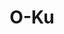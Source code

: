 ---
layout: place
title: "O-Ku"
permalink: /district-of-columbia/washington/o-ku.html
stateAbbr: DC
stateName: District of Columbia
cityName: Washington
seo:
  name: "O-Ku"
  type: Restaurant
  links: https://www.o-kusushi.com/location/o-ku-washington-dc/?y_source=1_ODE4NDQwNTctNzE1LWxvY2F0aW9uLndlYnNpdGU%3D
description: "A menu focused on Japanese robata-style dishes & sushi in an elevated setting with modernist decor. O-Ku serves delicious sushi in Washington, District of Columbia. Try fresh Japanese dishes for a great dining experience. Available for takeout, delivery, and dinner."
place_id: ChIJVzXSswW5t4kRVrNbXqA_Vnw
photos:
  - name: >-
      places/ChIJVzXSswW5t4kRVrNbXqA_Vnw/photos/AeeoHcICCYWZjvX-492BKDbFMMBq0cqz7I05zAbEgyAtYx_RcyTlh9rV13XOT0N9lKdfuyFGRyS8kjdv_sS64MvrjXH_iD1NtPeE7G182Qi335u54WewIr9p4XEImsH37HhvNpkt9pqqBcdUgToVvIV0or6C8luCjSIiXiU9_KaCPjtkvH_UXvFKaZra5jeODnlc6c21y_Y7nObjFqbtkr0p8EcUwtzO_ZvmvTtpZZoRiZLj9ERccUe5LvnK0LRcgAR6uG5fbxGEu7GUSafGjfzsZCbWCJCsOwMIRcADYgzYKCfulQ
    widthPx: 1728
    heightPx: 1156
    authorAttributions:
      - displayName: O-Ku
        uri: https://maps.google.com/maps/contrib/107880495986639322618
        photoUri: >-
          https://lh3.googleusercontent.com/a-/ALV-UjUuNw_DfiMciyAD-wgf_1D6gRnkGTzqJpI4gl0SVXJGMuxpFII=s100-p-k-no-mo
    flagContentUri: >-
      https://www.google.com/local/imagery/report/?cb_client=maps_api_places.places_api&image_key=!1e10!2sAF1QipPJKZXuP-uEx8aXRIhR1AWEMyzLYekEhK6p_9-1&hl=en-US
    googleMapsUri: >-
      https://www.google.com/maps/place//data=!3m4!1e2!3m2!1sAF1QipPJKZXuP-uEx8aXRIhR1AWEMyzLYekEhK6p_9-1!2e10!4m2!3m1!1s0x89b7b905b3d23557:0x7c563fa05e5bb356
  - name: >-
      places/ChIJVzXSswW5t4kRVrNbXqA_Vnw/photos/AeeoHcLPYoq-gmO7G8YrG02zpCPv1-A1xmQ_G96ffeHaw2MyF7YCAv6ekLkghs6y4q5ospOI1LrONEEsBPj8ZYkL4m0FEEVBZ9Z4Rhlb0jNNyYUoHn5FrsRLsIgfEyfQJYWJVz_gESjYe6nO2dUs6_9jqKC4USjVPFSdmdBfX2TmRqsNEngVCd9bXa3mvpry5C1deHOfwHVG9nN4aRePSgZZ7Zm7xvEsV3Q_7B0GZMPgKbJDgpiDYNXf_G_Ac7d67nCIS1r-B7OCLKTuFFILHvW_k0yD032iUkd0EBIP2-Jie0iwUg
    widthPx: 1800
    heightPx: 1200
    authorAttributions:
      - displayName: O-Ku
        uri: https://maps.google.com/maps/contrib/107880495986639322618
        photoUri: >-
          https://lh3.googleusercontent.com/a-/ALV-UjUuNw_DfiMciyAD-wgf_1D6gRnkGTzqJpI4gl0SVXJGMuxpFII=s100-p-k-no-mo
    flagContentUri: >-
      https://www.google.com/local/imagery/report/?cb_client=maps_api_places.places_api&image_key=!1e10!2sAF1QipNsmOHleANfXCVAsXdw985k9wBL8iu0yyrcWIBM&hl=en-US
    googleMapsUri: >-
      https://www.google.com/maps/place//data=!3m4!1e2!3m2!1sAF1QipNsmOHleANfXCVAsXdw985k9wBL8iu0yyrcWIBM!2e10!4m2!3m1!1s0x89b7b905b3d23557:0x7c563fa05e5bb356
  - name: >-
      places/ChIJVzXSswW5t4kRVrNbXqA_Vnw/photos/AeeoHcI18zhi1C08tqz3Ri-wVBw2ewhXw-jzuSrkbJM86TWDzknobBZS_kiYUr9QbCJ1ZzbT_eVyHy2EwhS1zcXm7euyxyw2IbTGLUPinbWF7IrfB9D3Wn6clzwddWy9IXjWKON5FyhttBVXICLaVWY88ki61jC_OWa8V3gXu-DoiRZJep8IZnLdzL5bs1S-ZCcqM97GaEGZhEHCFBH6BB6ffrKvCGuA7xYnefkWZQUjwxH80Ce9omRxgfEOdxIh3ntkdtqpgbmICp0rBFg4133zzBvGx73QV2iF1beA5iRm8FqY-AWACaFMqt0hF3kxCiSi0ldhjQA1BMsExKsJ1eVE7pdeMAUsx5nldGzbMMhYtlcWkjF7QNtCv3fl4DIlBVczCeg8gcIiv5n7yiFLoNLvQw2vwL26l54GSo6zY8pRU1d6SpHD69mpr7gG6EF32_h2
    widthPx: 3024
    heightPx: 4032
    authorAttributions:
      - displayName: Desley Gardner
        uri: https://maps.google.com/maps/contrib/117589595695349368667
        photoUri: >-
          https://lh3.googleusercontent.com/a-/ALV-UjWBGaKjzWp60ScYD0_kFiSue1HVPPFygx3z63wutqDdjnoGq0vycA=s100-p-k-no-mo
    flagContentUri: >-
      https://www.google.com/local/imagery/report/?cb_client=maps_api_places.places_api&image_key=!1e10!2sCIABIhADydVgTAiII2gDCh0ACM0R&hl=en-US
    googleMapsUri: >-
      https://www.google.com/maps/place//data=!3m4!1e2!3m2!1sCIABIhADydVgTAiII2gDCh0ACM0R!2e10!4m2!3m1!1s0x89b7b905b3d23557:0x7c563fa05e5bb356
  - name: >-
      places/ChIJVzXSswW5t4kRVrNbXqA_Vnw/photos/AeeoHcJ_ElI-JD2Np2-oRryCMB-RbWmam_oGAOCOSD2rXlPrhACJk6Ug9bzVcKqkkkdu6vT8N5mQQWW1y69I2mpgHpEg5r9yxwQjwDWUoLLfKysIZjd1M-9GvqtQyi8QUdI_SdyS_1P0ScfgV4h2OfJYOSm4up4KGwgZ2vhG76nWT_2nFPbDTLH8IQuQWppKmA7dU2zPpqlUSsKFZVn9zL708F2wuK08YeWwzx5ezHtSLOcg_TUWuD-5xuxhLvUmN_S7k5Ns8cBfIL4b4AEUkVePStc2U3gc-jJLUKfUrhSdFvnI3pUgrJifXAZ_Pq2gr_wB_zYsbbO05JWfJw_vDOafhbWas8LjkifKU115J_yYvXSDFgiL8lMNCmdb2xlxMiJ1Y-PnwW5mKlBdBkSJskz1ypHuZy--sKluVPl8cNUqsxXoWOQc
    widthPx: 3024
    heightPx: 4032
    authorAttributions:
      - displayName: Colin Connor
        uri: https://maps.google.com/maps/contrib/106781862385470942436
        photoUri: >-
          https://lh3.googleusercontent.com/a-/ALV-UjUXyLAN50oIWADD9H7-Sao-x2wIyx69DTgPpD2TQcg3IGZKB6waOw=s100-p-k-no-mo
    flagContentUri: >-
      https://www.google.com/local/imagery/report/?cb_client=maps_api_places.places_api&image_key=!1e10!2sCIHM0ogKEICAgIDbkpfklAE&hl=en-US
    googleMapsUri: >-
      https://www.google.com/maps/place//data=!3m4!1e2!3m2!1sCIHM0ogKEICAgIDbkpfklAE!2e10!4m2!3m1!1s0x89b7b905b3d23557:0x7c563fa05e5bb356
  - name: >-
      places/ChIJVzXSswW5t4kRVrNbXqA_Vnw/photos/AeeoHcKpTGOrci30htksqnfLiVT9ebKkr7lczwwpODzRW_aWBX83RyEGP4uL1UlWzr5dVxFH61pF0P2FDaPU3ZfFRrzCeewaiv-QHm3XN0roBELPD_kNgPYxPEP7LWE5qdiUhJiVt4BGYxSOUzKkeOnrV8xRg0wUkGlaYF0i4cLDY3Np2pfVnXV5VWXN0tta8zvWzkT10WDKcvp0IPkCTqiALqGW7WqQ0s6Zj7to1hQ_xau-fauZye06GC9G_ehs7HVOD_j7JElaxd-REkBPRpYsUD2cxWUvhcutUKh5im19GQYBuU2k6iCav1QNnAFbj-UY45ap6FDCKr0dByBV7b3yKblEJvSZaSOCA_hlC1N-ylaS4DBVoUX7MiXcjWzh5yXBO-TRIi3KgDx0BVbDsLNO6v0XuHjvGONJ7aAHShec6VE
    widthPx: 3024
    heightPx: 4032
    authorAttributions:
      - displayName: Bobbi DeAnda
        uri: https://maps.google.com/maps/contrib/102875636757664646909
        photoUri: >-
          https://lh3.googleusercontent.com/a-/ALV-UjVJPsDfH8IruO-qT5xvAw5hHFTFEBnQxwZGSRu2D3alfoZzB1J28w=s100-p-k-no-mo
    flagContentUri: >-
      https://www.google.com/local/imagery/report/?cb_client=maps_api_places.places_api&image_key=!1e10!2sCIHM0ogKEICAgMDw4tKMOg&hl=en-US
    googleMapsUri: >-
      https://www.google.com/maps/place//data=!3m4!1e2!3m2!1sCIHM0ogKEICAgMDw4tKMOg!2e10!4m2!3m1!1s0x89b7b905b3d23557:0x7c563fa05e5bb356
  - name: >-
      places/ChIJVzXSswW5t4kRVrNbXqA_Vnw/photos/AeeoHcIq1wEn1hHz2Hb1PKP81CgQN_JgwaPl_65Rxn97JOmn37LMxoIXENbhO6lYwo9mJrwBWkpZgB-KXU6ZpS_mlU7uGnTs4GnSaASzbMB1rF8ROa0QHO0gv1YEkqPYItHS4_8JvgevgkRTFC2VzzSnhQASkSm4BSFyBSFy9IAcKNh95rWQ8iFlNN-G4iXvlaB-3BAglqYek54hCxjZ3OgCZY5nggkhW0cKLkZCOcEEwiIsDrZKYOt_EYqCAQCjSHQaSSdutfF49DPgZGBlBCVLVHPb3_VW4iBtn3qnSWtvMnVBJg
    widthPx: 1800
    heightPx: 1200
    authorAttributions:
      - displayName: O-Ku
        uri: https://maps.google.com/maps/contrib/107880495986639322618
        photoUri: >-
          https://lh3.googleusercontent.com/a-/ALV-UjUuNw_DfiMciyAD-wgf_1D6gRnkGTzqJpI4gl0SVXJGMuxpFII=s100-p-k-no-mo
    flagContentUri: >-
      https://www.google.com/local/imagery/report/?cb_client=maps_api_places.places_api&image_key=!1e10!2sAF1QipNWGXpx-M2ll-WHLhYXTC0rCp980_dnO3i1dDr1&hl=en-US
    googleMapsUri: >-
      https://www.google.com/maps/place//data=!3m4!1e2!3m2!1sAF1QipNWGXpx-M2ll-WHLhYXTC0rCp980_dnO3i1dDr1!2e10!4m2!3m1!1s0x89b7b905b3d23557:0x7c563fa05e5bb356
  - name: >-
      places/ChIJVzXSswW5t4kRVrNbXqA_Vnw/photos/AeeoHcKR7lQSdgGN4RnzxNdCl0GWo1NCxiONIKqXH8BRwTn2XlmHcsZOIioAd_osrReX-The7Tzp0h525yQeBYgw05EYrWd3NkebyOVqZ0JEKXJaduaMzt7MkXL0oeqB_wmLi3SV5UTNcORXAZVey4mbjmvqYgCVsAu18Eth3v5pmkwCPY91ixy0igWrVGWAlDSIS-spv7HIwHtsPeDHwgRCU8ZznbYgvU2T5zIuaTK43v4RcCrbt4fPphZoZQuqyGZiRE3OuVBdAY4OXXfrZAj66cfNxfrSgCszMl-66EnjqdLGvakGNMhcvclRNh9KfVHP9KqZ4XWzZ_Gj563WKPFPEtWQAPuNwwTtol7WINsaU-R9BQFvP8I59kYDpDpRa8hJiXJL5PCVgBZLvrMIDYjoiAt-E4_ewPuUP4u5_No11kagZFag
    widthPx: 2208
    heightPx: 1656
    authorAttributions:
      - displayName: Colin Connor
        uri: https://maps.google.com/maps/contrib/106781862385470942436
        photoUri: >-
          https://lh3.googleusercontent.com/a-/ALV-UjUXyLAN50oIWADD9H7-Sao-x2wIyx69DTgPpD2TQcg3IGZKB6waOw=s100-p-k-no-mo
    flagContentUri: >-
      https://www.google.com/local/imagery/report/?cb_client=maps_api_places.places_api&image_key=!1e10!2sCIHM0ogKEICAgIDbkpfk1AE&hl=en-US
    googleMapsUri: >-
      https://www.google.com/maps/place//data=!3m4!1e2!3m2!1sCIHM0ogKEICAgIDbkpfk1AE!2e10!4m2!3m1!1s0x89b7b905b3d23557:0x7c563fa05e5bb356
  - name: >-
      places/ChIJVzXSswW5t4kRVrNbXqA_Vnw/photos/AeeoHcK8tBhBzEk0zqH14sIL3bM4OJnibXjt-4BN_zXyYG9-oUd1F01i9msPisgGS_qdsRmPetGXZkmNVi2zJYZhXSu9YJKDdjcNen46V2kt8djdOgDE12whkIjMo-7BUVvu47Fl6V4NXxy8bzMSf-dh1qWr-KhGg9Sm2oiuJM4CdTva8WNOjvaxKIV2FPU7iQsMRtl7KX1xCymJNzSUw79rxZBg-QEtTOEzwcMFpdb0YfvA5Do9dzj2enaTu_aBVbTSoY5KxPLt_gxvhKVqCqhQx1JytO1_jm_C55c8_8EY-99Q4hoyvbe5XaCk9BH39WVNEZ0-Z_qhsxYFbLrotDh1RVFVhpk0QEFqcaQXZia2Rr6V0RfaOV5u5JGidyMON4yA8GejchjjD-rOXILtbuL2XIFifVdO2vQOHBIDpKwAWy5f2w
    widthPx: 3024
    heightPx: 4032
    authorAttributions:
      - displayName: Jeffery Saeling
        uri: https://maps.google.com/maps/contrib/111479235801216225776
        photoUri: >-
          https://lh3.googleusercontent.com/a-/ALV-UjVnvhXMCXTxHYZ-B5ki_e_rXBHyXyNKiMQdpnyhWrafK-04VZ7n=s100-p-k-no-mo
    flagContentUri: >-
      https://www.google.com/local/imagery/report/?cb_client=maps_api_places.places_api&image_key=!1e10!2sCIHM0ogKEICAgIDL55WpIA&hl=en-US
    googleMapsUri: >-
      https://www.google.com/maps/place//data=!3m4!1e2!3m2!1sCIHM0ogKEICAgIDL55WpIA!2e10!4m2!3m1!1s0x89b7b905b3d23557:0x7c563fa05e5bb356
  - name: >-
      places/ChIJVzXSswW5t4kRVrNbXqA_Vnw/photos/AeeoHcIFCTKRb016yiVuEC6LSRYEmQ1XQo-yZEywj0xrw3DrRsuiVmk_WC-HS7O-h7Zxf7hgbAa-A8K666vYtl3T4gC1tomuTU6r1FGiPqb-CIz6VxNahSkbTdo_2daegmHDqGxnuQg4v9jy8Tb-eeVOawpRXfCDn7jiiZjjqlyM09V2yjGPVZ3VvvL_taNtuVioeYWSqzGjZXRnJM7hc5g5uErA2eAkeZMM193VazCz77Vez6DMJ-P3gZ7Chc4ABVbV26Q78rgkMGm2xqRhyrl4NjyqEC82oi1Y_BIGEu8EIReNzuW_FfZktf5gAMz-Dr63wnBXosT17P-5D5Tkf4D7CJURbwwPt7BIQrDr7x5wEReA3BWvi6ohA4sAr8dCbKs4Wr-RU38waI2iq56n657q2u3jB61acD_-KjMTbzXdt6DxFw
    widthPx: 4032
    heightPx: 3024
    authorAttributions:
      - displayName: Aziza Davis
        uri: https://maps.google.com/maps/contrib/105554553088124192569
        photoUri: >-
          https://lh3.googleusercontent.com/a-/ALV-UjVJMd_bbESEzVBNK6xpQMIK6lyabHYNbZsZCia3lTGa3q01SjEX=s100-p-k-no-mo
    flagContentUri: >-
      https://www.google.com/local/imagery/report/?cb_client=maps_api_places.places_api&image_key=!1e10!2sCIHM0ogKEICAgICX2svjeg&hl=en-US
    googleMapsUri: >-
      https://www.google.com/maps/place//data=!3m4!1e2!3m2!1sCIHM0ogKEICAgICX2svjeg!2e10!4m2!3m1!1s0x89b7b905b3d23557:0x7c563fa05e5bb356
  - name: >-
      places/ChIJVzXSswW5t4kRVrNbXqA_Vnw/photos/AeeoHcIrNgruE94MRYorufSu7GCbzVOx_FdIrZs8qCefQyZo3PbWyWDazXeTzned7KdAqw0B7my95XOrqnGjpRVe2qrX8KWnrI-ExGHXgbhya4JntnSvX97ceQCAHJlHYBG4vg7fPelfv5CMYcPd6IWdpJtsMXY1OoSxkMS5QEu1lN-RGXMICZ8NH-rn9-CDixylsQix7KWW6HYuoBSjFltbpykeIBdLtjH7SEHxZUT3dQg7IY8yCy0dPmK3OJW18IY--i9vWnPLRc0d4V9eso54BvkRovGRsEMZ7wllaVs3LmJI1OTyzIabAFmbKKoxbYRB3zmLeTpBb7VU3VYukgnfz6MfVAmGFcmKImTyK3PA9EFsaRLE49LmaZAYcChzXkuYVTJ_wOAC25MpkfLhqb4qhdp_pQidDmHoN2eGuKRDnrjC6pM
    widthPx: 4800
    heightPx: 3600
    authorAttributions:
      - displayName: Iris-janicia Same
        uri: https://maps.google.com/maps/contrib/113141331739515058535
        photoUri: >-
          https://lh3.googleusercontent.com/a-/ALV-UjUtWgPY6Gp1TQArYYUdY-QJhBTWbFKuPQ8yvs8qVjRDNMbjJY1G=s100-p-k-no-mo
    flagContentUri: >-
      https://www.google.com/local/imagery/report/?cb_client=maps_api_places.places_api&image_key=!1e10!2sCIHM0ogKEICAgMCQze-0_AE&hl=en-US
    googleMapsUri: >-
      https://www.google.com/maps/place//data=!3m4!1e2!3m2!1sCIHM0ogKEICAgMCQze-0_AE!2e10!4m2!3m1!1s0x89b7b905b3d23557:0x7c563fa05e5bb356
address: 1274 5th St NE, Washington, DC 20002, USA
street: 1274 5th St NE
city: Washington
state: DC
zip: '20002'
country: USA
neighborhood: Northeast Washington
latitude: '38.908241'
longitude: '-76.998704'
accessibility_options:
  wheelchairAccessibleEntrance: true
  wheelchairAccessibleRestroom: true
  wheelchairAccessibleSeating: true
business_status: OPERATIONAL
name: O-Ku
google_maps_links:
  directionsUri: >-
    https://www.google.com/maps/dir//''/data=!4m7!4m6!1m1!4e2!1m2!1m1!1s0x89b7b905b3d23557:0x7c563fa05e5bb356!3e0
  placeUri: https://maps.google.com/?cid=8959418466710565718
  writeAReviewUri: >-
    https://www.google.com/maps/place//data=!4m3!3m2!1s0x89b7b905b3d23557:0x7c563fa05e5bb356!12e1
  reviewsUri: >-
    https://www.google.com/maps/place//data=!4m4!3m3!1s0x89b7b905b3d23557:0x7c563fa05e5bb356!9m1!1b1
  photosUri: >-
    https://www.google.com/maps/place//data=!4m3!3m2!1s0x89b7b905b3d23557:0x7c563fa05e5bb356!10e5
primary_type: Japanese Restaurant
opening_hours:
  regular: null
  current: null
secondary_opening_hours:
  regular:
    weekdayDescriptions: null
    type: null
  current:
    weekdayDescriptions: null
    type: null
phone: (202) 888-8790
price_level: PRICE_LEVEL_MODERATE
price_range: $50 &mdash; 100
rating: '4.6'
rating_count: 0
website: >-
  https://www.o-kusushi.com/location/o-ku-washington-dc/?y_source=1_ODE4NDQwNTctNzE1LWxvY2F0aW9uLndlYnNpdGU%3D
reviews:
  - ChdDSUhNMG9nS0VJQ0FnTUNRemUtMDNBRRAB
  - ChdDSUhNMG9nS0VJQ0FnSUQzbEliNXhnRRAB
  - ChZDSUhNMG9nS0VJQ0FnTURBeExTR1BBEAE
  - ChdDSUhNMG9nS0VJQ0FnSUN2NFAzS3NBRRAB
  - ChZDSUhNMG9nS0VJQ0FnSURia3Bma0pBEAE
parking_options:
  freeParkingLot: true
  freeStreetParking: true
  paidStreetParking: true
payment_options:
  acceptsCreditCards: true
  acceptsDebitCards: true
  acceptsNfc: true
allow_dogs: null
curbside_pickup: null
delivery: true
dine_in: true
good_for_children: false
good_for_groups: true
good_for_sports: false
live_music: false
menu_for_children: false
outdoor_seating: true
reservable: true
restroom: true
serves_beer: true
serves_breakfast: null
serves_brunch: false
serves_cocktails: true
serves_coffee: true
serves_dinner: true
serves_dessert: true
serves_lunch: null
serves_vegetarian_food: null
serves_wine: true
takeout: true
update_category: essentials
summary: >-
  A menu focused on Japanese robata-style dishes & sushi in an elevated setting
  with modernist decor.

---